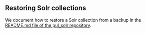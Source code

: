 ## Restoring Solr collections

We document how to restore a Solr collection from a backup in the [README.md file of the pul_solr repository](https://github.com/pulibrary/pul_solr/blob/main/README.md).
